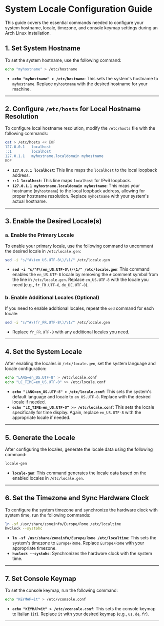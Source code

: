 # System Locale Configuration Guide

This guide covers the essential commands needed to configure your system hostname, locale, timezone, and console keymap settings during an Arch Linux installation.

## 1. Set System Hostname

To set the system hostname, use the following command:

```bash
echo "myhostname" > /etc/hostname
```

- **`echo "myhostname" > /etc/hostname`**: This sets the system's hostname to `myhostname`. Replace `myhostname` with the desired hostname for your machine.

---

## 2. Configure `/etc/hosts` for Local Hostname Resolution

To configure local hostname resolution, modify the `/etc/hosts` file with the following commands:

```bash
cat > /etc/hosts << EOF
127.0.0.1   localhost
::1         localhost
127.0.1.1   myhostname.localdomain myhostname
EOF
```

- **`127.0.0.1 localhost`**: This line maps the `localhost` to the local loopback address.
- **`::1 localhost`**: This line maps `localhost` for IPv6 loopback.
- **`127.0.1.1 myhostname.localdomain myhostname`**: This maps your hostname (`myhostname`) to the local loopback address, allowing for proper hostname resolution. Replace `myhostname` with your system's actual hostname.

---

## 3. Enable the Desired Locale(s)

### a. Enable the Primary Locale

To enable your primary locale, use the following command to uncomment the desired locale in `/etc/locale.gen`:

```bash
sed -i "s/^#\(en_US.UTF-8\)/\1/" /etc/locale.gen
```

- **`sed -i "s/^#\(en_US.UTF-8\)/\1/" /etc/locale.gen`**: This command enables the `en_US.UTF-8` locale by removing the `#` comment symbol from the line in `/etc/locale.gen`. Replace `en_US.UTF-8` with the locale you need (e.g., `fr_FR.UTF-8`, `de_DE.UTF-8`).

### b. Enable Additional Locales (Optional)

If you need to enable additional locales, repeat the `sed` command for each locale:

```bash
sed -i "s/^#\(fr_FR.UTF-8\)/\1/" /etc/locale.gen
```

- Replace `fr_FR.UTF-8` with any additional locales you need.

---

## 4. Set the System Locale

After enabling the locales in `/etc/locale.gen`, set the system language and locale configuration:

```bash
echo "LANG=en_US.UTF-8" > /etc/locale.conf
echo "LC_TIME=en_US.UTF-8" >> /etc/locale.conf
```

- **`echo "LANG=en_US.UTF-8" > /etc/locale.conf`**: This sets the system's default language and locale to `en_US.UTF-8`. Replace with the desired locale if needed.
- **`echo "LC_TIME=en_US.UTF-8" >> /etc/locale.conf`**: This sets the locale specifically for time display. Again, replace `en_US.UTF-8` with the appropriate locale if needed.

---

## 5. Generate the Locale

After configuring the locales, generate the locale data using the following command:

```bash
locale-gen
```

- **`locale-gen`**: This command generates the locale data based on the enabled locales in `/etc/locale.gen`.

---

## 6. Set the Timezone and Sync Hardware Clock

To configure the system timezone and synchronize the hardware clock with system time, run the following commands:

```bash
ln -sf /usr/share/zoneinfo/Europe/Rome /etc/localtime
hwclock --systohc
```

- **`ln -sf /usr/share/zoneinfo/Europe/Rome /etc/localtime`**: This sets the system's timezone to `Europe/Rome`. Replace `Europe/Rome` with your appropriate timezone.
- **`hwclock --systohc`**: Synchronizes the hardware clock with the system time.

---

## 7. Set Console Keymap

To set the console keymap, run the following command:

```bash
echo "KEYMAP=it" > /etc/vconsole.conf
```

- **`echo "KEYMAP=it" > /etc/vconsole.conf`**: This sets the console keymap to Italian (`it`). Replace `it` with your desired keymap (e.g., `us`, `de`, `fr`).

---
